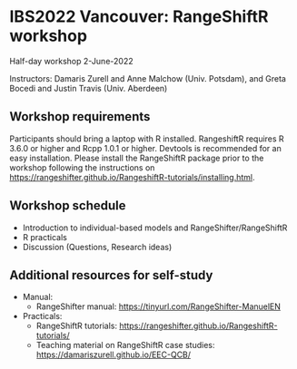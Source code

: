 # IBS2022 Vancouver: RangeShiftR workshop

Half-day workshop 2-June-2022

Instructors: Damaris Zurell and Anne Malchow (Univ. Potsdam), and Greta Bocedi and Justin Travis (Univ. Aberdeen)

## Workshop requirements
Participants should bring a laptop with R installed. RangeshiftR requires R 3.6.0 or higher and Rcpp 1.0.1 or higher. Devtools is recommended for an easy installation. Please install the RangeShiftR package prior to the workshop following the instructions on https://rangeshifter.github.io/RangeshiftR-tutorials/installing.html.

## Workshop schedule
* Introduction to individual-based models and RangeShifter/RangeShiftR
* R practicals
* Discussion (Questions, Research ideas)

## Additional resources for self-study
* Manual:
  * RangeShifter manual: https://tinyurl.com/RangeShifter-ManuelEN  
* Practicals:
  * RangeShiftR tutorials: https://rangeshifter.github.io/RangeshiftR-tutorials/
  * Teaching material on RangeShiftR case studies: https://damariszurell.github.io/EEC-QCB/

